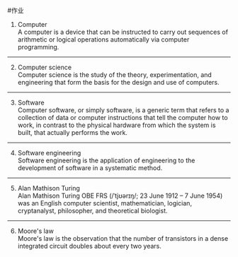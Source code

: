 #作业
1. Computer   
A computer is a device that can be instructed to carry out sequences of arithmetic or logical operations automatically via computer programming.
***
2. Computer science   
Computer science is the study of the theory, experimentation, and engineering that form the basis for the design and use of computers.
***
3. Software   
Computer software, or simply software, is a generic term that refers to a collection of data or computer instructions that tell the computer how to work, in contrast to the physical hardware from which the system is built, that actually performs the work. 
***
4. Software engineering   
Software engineering is the application of engineering to the development of software in a systematic method.
***
5. Alan Mathison Turing   
Alan Mathison Turing OBE FRS (/ˈtjʊərɪŋ/; 23 June 1912 – 7 June 1954) was an English computer scientist, mathematician, logician, cryptanalyst, philosopher, and theoretical biologist.
***
6. Moore's law     
Moore's law is the observation that the number of transistors in a dense integrated circuit doubles about every two years.